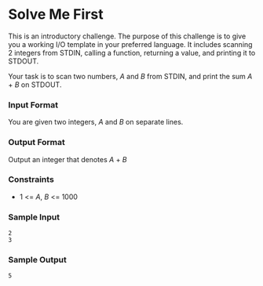 # Solve Me First

This is an introductory challenge. The purpose of this challenge is to give you a working I/O template in your preferred language. It includes scanning 2 integers from STDIN, calling a function, returning a value, and printing it to STDOUT.

Your task is to scan two numbers, _A_ and _B_ from STDIN, and print the sum _A_ + _B_ on STDOUT.

### Input Format

You are given two integers, _A_ and _B_ on separate lines.

### Output Format

Output an integer that denotes _A_ + _B_

### Constraints

* 1 <= _A_, _B_ <= 1000

### Sample Input
```
2
3
```

### Sample Output
```
5
```